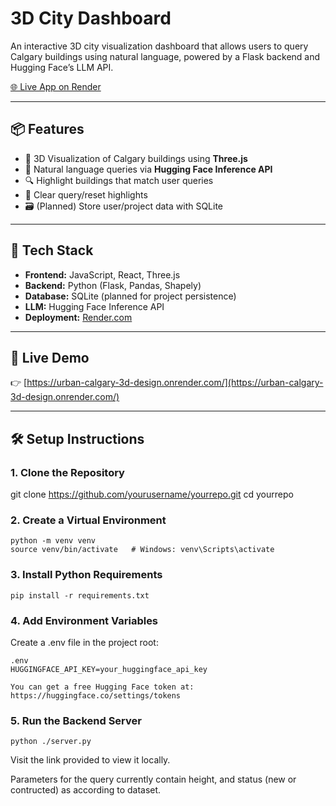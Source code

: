 # 3D City Dashboard

An interactive 3D city visualization dashboard that allows users to query Calgary buildings using natural language, powered by a Flask backend and Hugging Face’s LLM API.

[🌐 Live App on Render](https://urban-calgary-3d-design.onrender.com/)

---

## 📦 Features

- 🌇 3D Visualization of Calgary buildings using **Three.js**
- 🧠 Natural language queries via **Hugging Face Inference API**
- 🔍 Highlight buildings that match user queries
- 🧼 Clear query/reset highlights
- 🗃️ (Planned) Store user/project data with SQLite

---

## 🧰 Tech Stack

- **Frontend:** JavaScript, React, Three.js
- **Backend:** Python (Flask, Pandas, Shapely)
- **Database:** SQLite (planned for project persistence)
- **LLM:** Hugging Face Inference API
- **Deployment:** [Render.com](https://render.com)

---

## 🚀 Live Demo

👉 [https://urban-calgary-3d-design.onrender.com/](https://urban-calgary-3d-design.onrender.com/)

---

## 🛠️ Setup Instructions

### 1. Clone the Repository

git clone https://github.com/yourusername/yourrepo.git
cd yourrepo
### 2. Create a Virtual Environment
```
python -m venv venv
source venv/bin/activate   # Windows: venv\Scripts\activate
```

### 3. Install Python Requirements
```
pip install -r requirements.txt
```
### 4. Add Environment Variables
Create a .env file in the project root:

```
.env
HUGGINGFACE_API_KEY=your_huggingface_api_key

You can get a free Hugging Face token at: https://huggingface.co/settings/tokens
```

### 5. Run the Backend Server

```
python ./server.py
```
Visit the link provided to view it locally.

Parameters for the query currently contain height, and status (new or contructed) as according to dataset.
